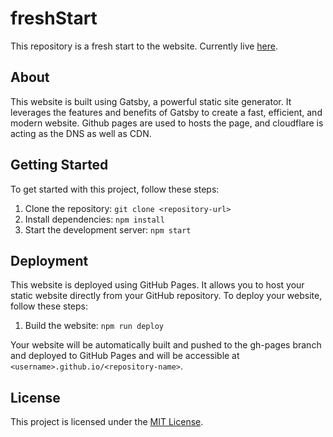 # freshStart

This repository is a fresh start to the website. Currently live [here](https://chrislong365.com).

## About

This website is built using Gatsby, a powerful static site generator. It leverages the features and benefits of Gatsby to create a fast, efficient, and modern website. Github pages are used to hosts the page, and cloudflare is acting as the DNS as well as CDN.

## Getting Started

To get started with this project, follow these steps:

1. Clone the repository: `git clone <repository-url>`
2. Install dependencies: `npm install`
3. Start the development server: `npm start`

## Deployment

This website is deployed using GitHub Pages. It allows you to host your static website directly from your GitHub repository. To deploy your website, follow these steps:

1. Build the website: `npm run deploy`

Your website will be automatically built and pushed to the gh-pages branch and deployed to GitHub Pages and will be accessible at `<username>.github.io/<repository-name>`.


## License

This project is licensed under the [MIT License](LICENSE).

